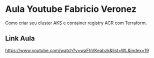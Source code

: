 # Aula Youtube Fabricio Veronez

Como criar seu cluster AKS e container registry ACR com Terraform.

## Link Aula

<https://www.youtube.com/watch?v=waFhVKeabzk&list=WL&index=19>
